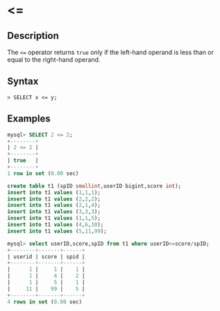 # **<=**

## **Description**

The `<=` operator returns `true` only if the left-hand operand is less than or equal to the right-hand operand.

## **Syntax**

```
> SELECT x <= y;
```

## **Examples**

```sql
mysql> SELECT 2 <= 2;
+--------+
| 2 <= 2 |
+--------+
| true   |
+--------+
1 row in set (0.00 sec)
```

```sql
create table t1 (spID smallint,userID bigint,score int);
insert into t1 values (1,1,1);
insert into t1 values (2,2,2);
insert into t1 values (2,1,4);
insert into t1 values (3,3,3);
insert into t1 values (1,1,5);
insert into t1 values (4,6,10);
insert into t1 values (5,11,99);

mysql> select userID,score,spID from t1 where userID<=score/spID;
+--------+-------+------+
| userid | score | spid |
+--------+-------+------+
|      1 |     1 |    1 |
|      1 |     4 |    2 |
|      1 |     5 |    1 |
|     11 |    99 |    5 |
+--------+-------+------+
4 rows in set (0.00 sec)
```
